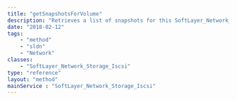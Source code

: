 ```yaml
---
title: "getSnapshotsForVolume"
description: "Retrieves a list of snapshots for this SoftLayer_Network_Storage volume. This method works with the result limits and offset to support pagination. "
date: "2018-02-12"
tags:
    - "method"
    - "sldn"
    - "Network"
classes:
    - "SoftLayer_Network_Storage_Iscsi"
type: "reference"
layout: "method"
mainService : "SoftLayer_Network_Storage_Iscsi"
---
```

